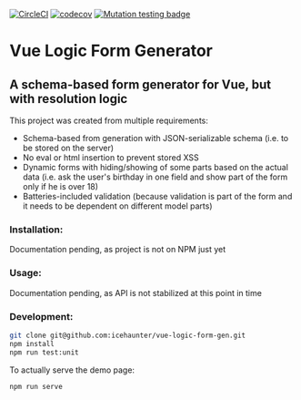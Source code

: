 [![CircleCI](https://circleci.com/gh/icehaunter/vue-logic-form-gen.svg?style=svg)](https://circleci.com/gh/icehaunter/vue-logic-form-gen)
[![codecov](https://codecov.io/gh/icehaunter/vue-logic-form-gen/branch/master/graph/badge.svg)](https://codecov.io/gh/icehaunter/vue-logic-form-gen)
[![Mutation testing badge](https://badge.stryker-mutator.io/github.com/icehaunter/vue-logic-form-gen/master)](https://stryker-mutator.github.io)

# Vue Logic Form Generator
## A schema-based form generator for Vue, but with resolution logic

This project was created from multiple requirements:
- Schema-based from generation with JSON-serializable schema (i.e. to be stored on the server)
- No eval or html insertion to prevent stored XSS
- Dynamic forms with hiding/showing of some parts based on the actual data (i.e. ask the user's birthday in one field and show part of the form only if he is over 18)
- Batteries-included validation (because validation is part of the form and it needs to be dependent on different model parts)

### Installation:
Documentation pending, as project is not on NPM just yet

### Usage:
Documentation pending, as API is not stabilized at this point in time

### Development:
```sh
git clone git@github.com:icehaunter/vue-logic-form-gen.git
npm install
npm run test:unit
```

To actually serve the demo page:
```sh
npm run serve
```
